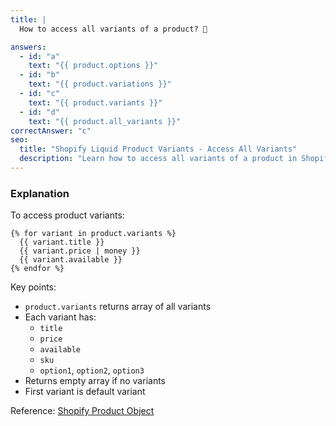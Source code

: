 ```yaml
---
title: |
  How to access all variants of a product? 🔄

answers:
  - id: "a"
    text: "{{ product.options }}"
  - id: "b"
    text: "{{ product.variations }}"
  - id: "c"
    text: "{{ product.variants }}"
  - id: "d"
    text: "{{ product.all_variants }}"
correctAnswer: "c"
seo:
  title: "Shopify Liquid Product Variants - Access All Variants"
  description: "Learn how to access all variants of a product in Shopify Liquid."
---
```


### Explanation

To access product variants:

```liquid
{% for variant in product.variants %}
  {{ variant.title }}
  {{ variant.price | money }}
  {{ variant.available }}
{% endfor %}
```

Key points:
- `product.variants` returns array of all variants
- Each variant has:
  - `title`
  - `price`
  - `available`
  - `sku`
  - `option1`, `option2`, `option3`
- Returns empty array if no variants
- First variant is default variant

Reference: [Shopify Product Object](https://shopify.dev/docs/api/liquid/objects/product) 